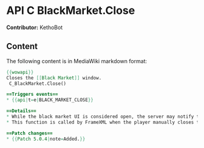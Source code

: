 # API C BlackMarket.Close

**Contributor:** KethoBot

## Content

The following content is in MediaWiki markdown format:

```mediawiki
{{wowapi}}
Closes the [[Black Market]] window.
 C_BlackMarket.Close()

==Triggers events==
* {{api|t=e|BLACK_MARKET_CLOSE}}

==Details==
* While the black market UI is considered open, the server may notify the client about black market auction updates.
* This function is called by FrameXML when the player manually closes the Black Market window.

==Patch changes==
* {{Patch 5.0.4|note=Added.}}
```